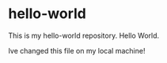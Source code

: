# hello-world
This is my hello-world repository. 
Hello World.


Ive changed this file on my local machine!